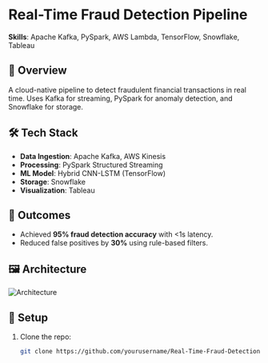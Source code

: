# Real-Time Fraud Detection Pipeline  
**Skills**: Apache Kafka, PySpark, AWS Lambda, TensorFlow, Snowflake, Tableau  

## 📌 Overview  
A cloud-native pipeline to detect fraudulent financial transactions in real time. Uses Kafka for streaming, PySpark for anomaly detection, and Snowflake for storage.  

## 🛠️ Tech Stack  
- **Data Ingestion**: Apache Kafka, AWS Kinesis  
- **Processing**: PySpark Structured Streaming  
- **ML Model**: Hybrid CNN-LSTM (TensorFlow)  
- **Storage**: Snowflake  
- **Visualization**: Tableau  

## 🚀 Outcomes  
- Achieved **95% fraud detection accuracy** with <1s latency.  
- Reduced false positives by **30%** using rule-based filters.  

## 🖼️ Architecture  
![Architecture](architecture_diagram/fraud_detection_flow.png)  

## 🔧 Setup  
1. Clone the repo:  
   ```bash  
   git clone https://github.com/yourusername/Real-Time-Fraud-Detection-Pipeline  
